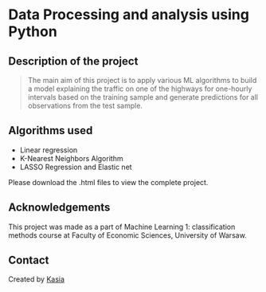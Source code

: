 # Data Processing and analysis using Python

## Description of the project
> The main aim of this project is to apply various ML algorithms to build a model explaining the traffic on one of the highways for one-hourly intervals based on the training sample and generate predictions for all observations from the test sample.

## Algorithms used
- Linear regression
- K-Nearest Neighbors Algorithm
- LASSO Regression and Elastic net

Please download the .html files to view the complete project. 

## Acknowledgements
This project was made as a part of Machine Learning 1: classification methods course at Faculty of Economic Sciences, University of Warsaw. 

## Contact
Created by [Kasia](mailto:https://www.katarzyna.jalbrzykowska@student.uw.edu.pl/)
